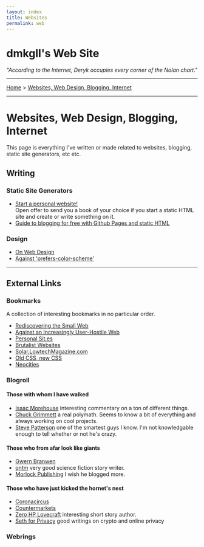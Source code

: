 ```yaml
---
layout: index
title: Websites
permalink: web
---
```


# dmkgll's Web Site

*"According to the Internet, Deryk occupies every corner of the Nolan chart."*

---
	
<a href="/">Home</a> &gt; <a href="/web">Websites, Web Design, Blogging, Internet</a>
	
---

# Websites, Web Design, Blogging, Internet

This page is everything I've written or made related to websites, blogging, static site generators, etc etc.

## Writing 

### Static Site Generators

- [Start a personal website!](/)<br>Open offer to send you a book of your choice if you start a static HTML site and create or write something on it.
- [Guide to blogging for free with Github Pages and static HTML](/)

### Design

- [On Web Design](/)
- [Against 'prefers-color-scheme'](/)

---

## External Links

### Bookmarks

A collection of interesting bookmarks in no particular order.

- [Rediscovering the Small Web](https://neustadt.fr/essays/the-small-web/)
- [Against an Increasingly User-Hostile Web](https://neustadt.fr/essays/against-a-user-hostile-web/)
- [Personal Sit.es](https://personalsit.es/)
- [Brutalist Websites](https://brutalistwebsites.com/)
- [Solar.LowtechMagazine.com](https://solar.lowtechmagazine.com/)
- [Old CSS, new CSS](https://eev.ee/blog/2020/02/01/old-css-new-css/)
- [Neocities](https://neocities.org/)

### Blogroll

#### Those with whom I have walked

* [Isaac Morehouse](/) interesting commentary on a ton of different things. 
* [Chuck Grimmett](/) a real polymath. Seems to know a bit of everything and always working on cool projects.
* [Steve Patterson](/) one of the smartest guys I know. I'm not knowledgable enough to tell whether or not he's crazy.

#### Those who from afar look like giants

* [Gwern Branwen](/)
* [qntm](/) very good science fiction story writer.
* [Morlock Publishing](/) I wish he blogged more.

#### Those who have just kicked the hornet's nest

* [Coronacircus](/)
* [Countermarkets](/)
* [Zero HP Lovecraft](/) interesting short story author.
* [Seth for Privacy](https://sethforprivacy.com/) good writings on crypto and online privacy

### Webrings

